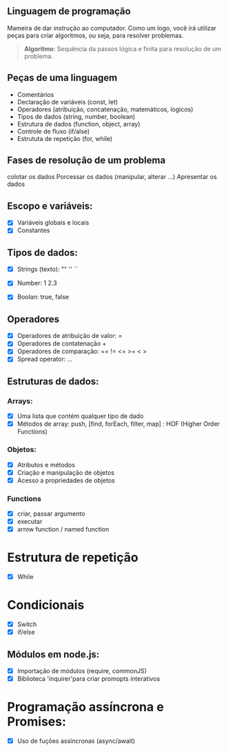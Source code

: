 ## Linguagem de programação 

Mameira de dar instrução ao computador.
Como um logo, você irá utilizar peças para criar algoritmos, ou seja, para resolver problemas.

>    **Algoritmo**: Sequência da passos lógica e finita para resolução de um problema.

## Peças de uma linguagem

- Comentários
- Declaração de variáveis (const, let)
- Operadores (atribuição, concatenação, matemáticos, logicos)
- Tipos de dados (string, number, boolean)
- Estrutura de dados (function, object, array)
- Controle de fluxo (if/alse)
- Estrututa de repetição (for, while)

## Fases de resolução de um problema

colotar os dados
Porcessar os dados (manipular, alterar ...)
Apresentar os dados

## Escopo e variáveis:

- [x] Variáveis globais e locais
- [x] Constantes

## Tipos de dados:

- [x] Strings (texto): "" '' ``
- [x] Number: 1 2.3
- [x] Boolan: true, false


## Operadores

- [x] Operadores de atribuição de valor: =
- [x] Operadores de contatenação +
- [x] Operadores de comparação: == != <= >= < > 
- [x] Spread operator: ...

## Estruturas de dados:

### Arrays:

- [x] Uma lista que contém qualquer tipo de dado
- [x] Métodos de array: push, [find, forEach, filter, map] : HOF (Higher Order Functions) 

### Objetos:

- [x] Atributos e métodos
- [x] Criação e manipulação de objetos
- [x] Acesso a propriedades de objetos

### Functions 
- [x] criar, passar argumento
- [x] executar
- [x] arrow function / named function

# Estrutura de repetição

- [x] While

# Condicionais

- [x] Switch
- [x] if/else

## Módulos em node.js:

- [x] Importação de módulos (require, commonJS)
- [x] Biblioteca 'inquirer'para criar promopts interativos

# Programação assíncrona e Promises:

- [x] Uso de fuções assíncronas (async/await)
